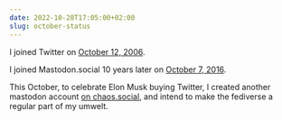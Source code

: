 ```yaml
---
date: 2022-10-28T17:05:00+02:00
slug: october-status
---
```


I joined Twitter on [October 12, 2006](https://twitter.com/gerwitz/status/42232).

I joined Mastodon.social 10 years later on [October 7, 2016](https://mastodon.social/@gerwitz/18375).

This October, to celebrate Elon Musk buying Twitter, I created another mastodon account [on chaos.social](https://chaos.social/@gerwitz/109246187540725240), and intend to make the fediverse a regular part of my umwelt.
